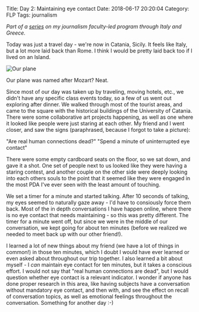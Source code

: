 Title: Day 2: Maintaining eye contact
Date: 2018-06-17 20:20:04
Category: FLP
Tags: journalism

_Part of a [series](https://blog.legoktm.com/category/flp.html) on my journalism faculty-led program through Italy and Greece._

Today was just a travel day - we're now in Catania, Sicily. It feels like Italy, but a lot more laid back than Rome. I think I would be pretty laid back too if I lived on an Island.

![Our plane]({static}/images/mozart_plane.jpg)

Our plane was named after Mozart? Neat.

Since most of our day was taken up by traveling, moving hotels, etc., we didn't have any specific class events today, so a few of us went out exploring after dinner. We walked through most of the tourist areas, and came to the square with the historical buildings of the University of Catania. There were some collaborative art projects happening, as well as one where it looked like people were just staring at each other. My friend and I went closer, and saw the signs (paraphrased, because I forgot to take a picture):

"Are real human connections dead?" "Spend a minute of uninterrupted eye contact"

There were some empty cardboard seats on the floor, so we sat down, and gave it a shot. One set of people next to us looked like they were having a staring contest, and another couple on the other side were deeply looking into each others souls to the point that it seemed like they were engaged in the most PDA I've ever seen with the least amount of touching.

We set a timer for a minute and started talking. After 10 seconds of talking, my eyes seemed to naturally gaze away - I'd have to consiously force them back. Most of the in depth conversations I have happen online, where there is no eye contact that needs maintaining - so this was pretty different. The timer for a minute went off, but since we were in the middle of our conversation, we kept going for about ten minutes (before we realized we needed to meet back up with our other friend!).

I learned a lot of new things about my friend (we have a lot of things in common!) in those ten minutes, which I doubt I would have ever learned or even asked about throughout our trip together. I also learned a bit about myself - I *can* maintain eye contact for ten minutes, but it takes a conscious effort. I would not say that "real human connections are dead", but I would question whether eye contact is a relevant indicator. I wonder if anyone has done proper research in this area, like having subjects have a conversation without mandatory eye contact, and then with, and see the effect on recall of conversation topics, as well as emotional feelings throughout the conversation. Something for another day :-)
